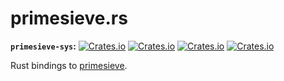 # primesieve.rs

**`primesieve-sys`:** [![Crates.io](https://img.shields.io/crates/v/primesieve-sys.svg)](https://crates.io/crates/primesieve-sys) [![Crates.io](https://img.shields.io/crates/d/primesieve-sys.svg)](https://crates.io/crates/primesieve-sys) [![Crates.io](https://img.shields.io/crates/dv/primesieve-sys.svg?maxAge=2592000)](https://crates.io/crates/primesieve-sys) [![Crates.io](https://img.shields.io/crates/l/primesieve-sys.svg)](https://crates.io/crates/primesieve-sys)

Rust bindings to [primesieve](http://primesieve.org).
